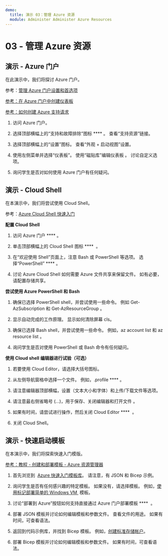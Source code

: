 ```yaml
---
demo:
  title: 演示 03：管理 Azure 资源
  module: Administer Administer Azure Resources
---
```

# 03 - 管理 Azure 资源

## 演示 - Azure 门户

在此演示中，我们将探讨 Azure 门户。

参考：[管理 Azure 门户设置和首选项](https://docs.microsoft.com/azure/azure-portal/set-preferences)

[参考：在 Azure 门户中创建仪表板](https://docs.microsoft.com/azure/azure-portal/azure-portal-dashboards)

[参考：如何创建 Azure 支持请求](https://docs.microsoft.com/azure/azure-portal/supportability/how-to-create-azure-support-request)

1. 访问 Azure 门户。

1. 选择顶部横幅上的“支持和故障排除”图标 **** 。 查看“支持资源”链接。 

1. 选择顶部横幅上的“设置”图标。 查看“外观 + 启动视图”设置。 

1. 使用左侧菜单并选择“仪表板”。 使用“磁贴库”编辑仪表板 。 讨论自定义选项。 

1. 询问学生是否对如何使用 Azure 门户有任何疑问。 

## 演示 - Cloud Shell

在本演示中，我们将尝试使用 Cloud Shell。

参考：[Azure Cloud Shell 快速入门](https://learn.microsoft.com/en-us/azure/cloud-shell/quickstart?tabs=azurecli)

**配置 Cloud Shell**

1.  访问 Azure 门户 **** 。

1.  单击顶部横幅上的 Cloud Shell 图标 ****  。

1.  在“欢迎使用 Shell”页面上，注意 Bash 或 PowerShell 等选项。 选择“PowerShell” **** 。

1.  讨论 Azure Cloud Shell 如何需要 Azure 文件共享来保留文件。 如有必要，请配置存储共享。 

**尝试使用 Azure PowerShell 和 Bash**

1. 确保已选择 PowerShell shell，并尝试使用一些命令。 例如 Get-AzSubscription 和 Get-AzResourceGroup 。

1. 显示自动完成的工作原理。 显示如何清除屏幕 cls。 

1. 确保已选择 Bash shell，并尝试使用一些命令。 例如，az account list 和 az resource list 。

1. 询问学生是否对使用 PowerShell 或 Bash 命令有任何疑问。 

**使用 Cloud shell 编辑器进行试验（可选）**

1. 若要使用 Cloud Editor，请选择大括号图标。

1. 从左侧导航窗格中选择一个文件。 例如，.profile **** 。

1. 请注意编辑器顶部横幅，设置（文本大小和字体）和上传/下载文件等选项。

1. 请注意最右侧省略号 (\...)，用于保存、关闭编辑器和打开文件   。

1. 如果有时间，请尝试进行操作，然后关闭 Cloud Editor ****  。

1. 关闭 Cloud Shell。

## 演示 - 快速启动模板

在本演示中，我们将探索快速入门模版。

[参考：教程 - 创建和部署模板 - Azure 资源管理器](https://docs.microsoft.com/en-us/azure/azure-resource-manager/templates/template-tutorial-create-first-template?tabs=azure-powershell)

1. 首先浏览到  [Azure 快速入门模板库](https://learn.microsoft.com/en-us/samples/browse/?expanded=azure&products=azure-resource-manager)。 请注意，有 JSON 和 Bicep 示例。 

1. 询问学生是否有任何感兴趣的特定模板。 如果没有，请选择模板。 例如，[使用标记部署简单的 Windows VM ](https://learn.microsoft.com/en-us/samples/azure/azure-quickstart-templates/vm-tags/) 模板。

1. 讨论“部署到 Azure”按钮如何支持直接通过 Azure 门户部署模板 ****  。

1. 部署 JSON 模板并讨论如何编辑模板和参数文件。 查看文件的用途。 如果有时间，可查看语法。 

1. 返回到代码示例库，并找到 Bicep 模板。 例如，[创建标准存储帐户](https://learn.microsoft.com/en-us/samples/azure/azure-quickstart-templates/storage-account-create/)。 

1. 部署 Bicep 模板并讨论如何编辑模板和参数文件。 如果有时间，可查看语法。 
